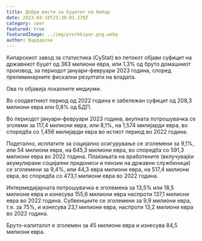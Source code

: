```yaml
---
title: Добри вести за буџетот на Кипар
date: 2023-04-10T23:30:01.270Z
category: свет
featured: true
featuredImage: ../img/prorkkipar.png.webp
author: Вардарски
---
```


Кипарскиот завод за статистика (CyStat) во петокот објави суфицит на државниот буџет од 363 милиони евра, или 1,3% од бруто домашниот производ, за периодот јануари-февруари 2023 година, според прелиминарните фискални резултати на владата.

Ова го објавија локалните медиуми.

Во соодветниот период од 2022 година е забележан суфицит од 208,3 милиони евра или 0,8% од БДП.

Во периодот јануари-февруари 2023 година, вкупната потрошувачка се зголеми за 117,4 милиони евра, или 8,1%, на 1,574 милијарди евра, во споредба со 1,456 милијарди евра во истиот период во 2022 година.

Подетално, исплатите за социјално осигурување се зголемени за 9,1%, или 54 милиони евра, на 645,3 милиони евра, во споредба со 591,3 милиони евра во 2022 година. Плаќањата на вработените (вклучувајќи акумулирани социјални придонеси и пензии на државни службеници) се зголемени за 9,4%, или 44,3 евра милиони евра, на 517,4 милиони евра, во споредба со 473,1 милиони евра во 2022 година.

Интермедијарната потрошувачка е зголемена за 13,5% или 18,5 милиони евра и изнесува 155,6 милиони евра наспроти 137,1 милиони евра во 2022 година. Субвенциите се зголемени за 9,9 милиони евра, т.е. за 75%, и изнесува 23,1 милиони евра, наспроти 13,2 милиони евра во 2022 година.

Бруто-капиталот е зголемен за 45 милиони евра и изнесува 84,5 милиони евра.
